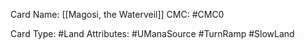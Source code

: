 Card Name: [[Magosi, the Waterveil]]
CMC: #CMC0

Card Type: #Land
Attributes: #UManaSource #TurnRamp #SlowLand 
